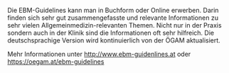 Die EBM-Guidelines kann man in Buchform oder Online erwerben. Darin finden sich sehr gut zusammengefasste und relevante Informationen zu sehr vielen Allgemeinmedizin-relevanten Themen. Nicht nur in der Praxis sondern auch in der Klinik sind die Informationen oft sehr hilfreich. Die deutschsprachige Version wird kontinuierlich von der ÖGAM aktualisiert.

Mehr Informationen unter http://www.ebm-guidenlines.at oder https://oegam.at/ebm-guidelines



